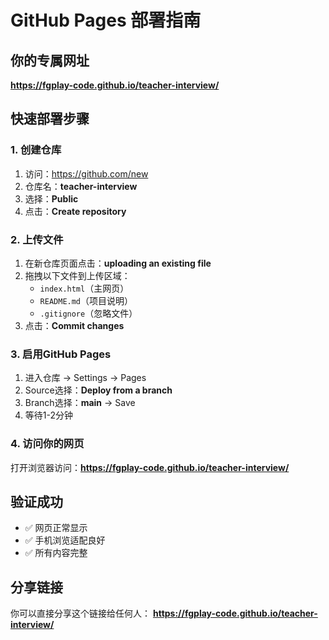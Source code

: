 # GitHub Pages 部署指南

## 你的专属网址
**https://fgplay-code.github.io/teacher-interview/**

## 快速部署步骤

### 1. 创建仓库
1. 访问：https://github.com/new
2. 仓库名：**teacher-interview**
3. 选择：**Public**
4. 点击：**Create repository**

### 2. 上传文件
1. 在新仓库页面点击：**uploading an existing file**
2. 拖拽以下文件到上传区域：
   - `index.html`（主网页）
   - `README.md`（项目说明）
   - `.gitignore`（忽略文件）
3. 点击：**Commit changes**

### 3. 启用GitHub Pages
1. 进入仓库 → Settings → Pages
2. Source选择：**Deploy from a branch**
3. Branch选择：**main** → Save
4. 等待1-2分钟

### 4. 访问你的网页
打开浏览器访问：**https://fgplay-code.github.io/teacher-interview/**

## 验证成功
- ✅ 网页正常显示
- ✅ 手机浏览适配良好
- ✅ 所有内容完整

## 分享链接
你可以直接分享这个链接给任何人：
**https://fgplay-code.github.io/teacher-interview/**